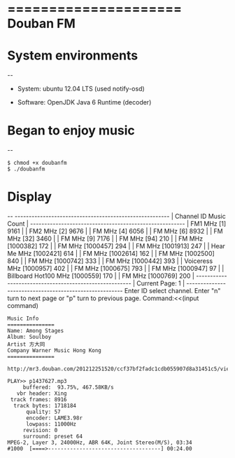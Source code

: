 =====================
Douban FM
=====================

# System environments
--

* System: ubuntu 12.04 LTS (used notify-osd)

* Software: OpenJDK Java 6 Runtime (decoder)


# Began to enjoy music
--

    $ chmod +x doubanfm
    $ ./doubanfm

# Display
--
    -------------------------------------------------------
    | Channel                    ID          Music Count  |
    -------------------------------------------------------
    | FM1 MHz                   [1]            9161       |
    | FM2 MHz                   [2]            9676       |
    | FM MHz                    [4]            6056       |
    | FM MHz                    [6]            8932       |
    | FM MHz                    [32]           3460       |
    | FM MHz                    [9]            7176       |
    | FM MHz                    [94]           210        |
    | FM MHz                    [1000382]      172        |
    | FM MHz                    [1000457]      294        |
    | FM MHz                    [1001913]      247        |
    | Hear Me MHz               [1002421]      614        |
    | FM MHz                    [1002614]      162        |
    | FM MHz                    [1002500]      840        |
    | FM MHz                    [1000742]      333        |
    | FM MHz                    [1000442]      393        |
    | Voiceress MHz             [1000957]      402        |
    | FM MHz                    [1000675]      793        |
    | FM MHz                    [1000947]      97         |
    | Billboard Hot100 MHz      [1000559]      170        |
    | FM MHz                    [1000769]      200        |
    -------------------------------------------------------
    | Current Page: 1                                     |
    -------------------------------------------------------
    Enter ID select channel.
    Enter "n" turn to next page or "p" turn to previous page.
    Command:<<(input command)
    
    Music Info
    ===============
    Name: Among Stages
    Album: Soulboy
    Artist 方大同
    Company Warner Music Hong Kong
    ===============

    http://mr3.douban.com/201212251520/ccf37bf2fadc1cdb055907d8a31451c5/view/song/small/p1437627.mp3

    PLAY>> p1437627.mp3
         buffered:  93.75%, 467.58KB/s  
       vbr header: Xing
     track frames: 8916
      track bytes: 1718184
          quality: 57
          encoder: LAME3.98r
          lowpass: 11000Hz
         revision: 0
         surround: preset 64
    MPEG-2, Layer 3, 24000Hz, ABR 64K, Joint Stereo(M/S), 03:34
    #1000  [====>------------------------------------] 00:24.00
